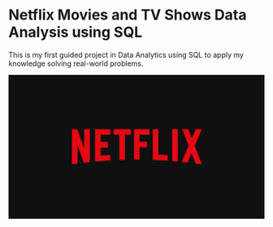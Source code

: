 # Netflix Movies and TV Shows Data Analysis using SQL
This is my first guided project in Data Analytics using SQL to apply my knowledge solving real-world problems.

<img src='https://github.com/LukeTritsis13/NETFLIX_Project_SQL/blob/main/Netflix_Logo.png' alt='Netflix Logo' width='700'>

